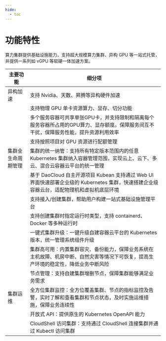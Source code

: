 ```yaml
---
hide:
  - toc
---
```


# 功能特性

算力集群提供基础设施能力，支持超大规模算力集群、异构 GPU 等一站式托管，并提供一系列如 vGPU 等软硬一体加速方案。

| 主要功能 | 细分项 |
| ------- | ------ |
| 异构加速 | 支持  Nvidia、天数、昇腾等异构硬件加速 |
|          | 支持物理 GPU 单卡资源算力、显存、切分功能 |
|          | 多个服务容器可共享单张GPU卡，并支持限制和隔离每个服务容器所占用的GPU算力、显存额度。保障服务间互不干扰，保障服务性能，提升资源利用效率 |
|          | 支持按照项目对 GPU 资源进行配额管理 |
| 集群全生命周期管理 | 集群的统一纳管：支持所有特定版本范围内的任意 Kubernetes 集群纳入容器管理范围，实现云上、云下、多云、混合云容器云平台的统一管理 |
|          | 基于 DaoCloud 自主开源项目 Kubean 支持通过 Web UI 界面快速部署企业级的 Kubernetes 集群，快速搭建企业级容器云台，适配物理机和虚拟机底层环境 |
|          | 支持接入/创建集群，帮助用户构建一站式基础设施管理平台 |
|          | 支持创建集群时指定运行时类型，支持 containerd、Docker 等多种运行时 |
|          | 一键式集群升级：一键升级自建容器云平台的 Kubernetes 版本，统一管理系统组件升级 |
|          | 集群高可用：内置集群容灾、备份能力，保障业务系统在主机故障、机房中断、自然灾害等情况下可恢复，提高生产环境的稳定性，降低业务中断风险 |
|          | 节点管理：支持自建集群增删节点，保障集群能够满足业务需求 |
| 集群运维 | 全方位集群监控：全方位覆盖集群、节点的指标监控及告警，实时了解和查看集群和节点状态，及时实施运维措施，保障业务连续性 |
|          | 开放式 API：提供原生的 Kubernetes OpenAPI 能力 |
|          | CloudShell 访问集群：支持通过 CloudShell 连接集群并通过 Kubectl 访问集群 |
